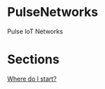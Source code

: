 # PulseNetworks
Pulse IoT Networks


# Sections
[Where do I start?](https://arkanuddin.github.io/pulsenetworks/where-do-i-start.md)
